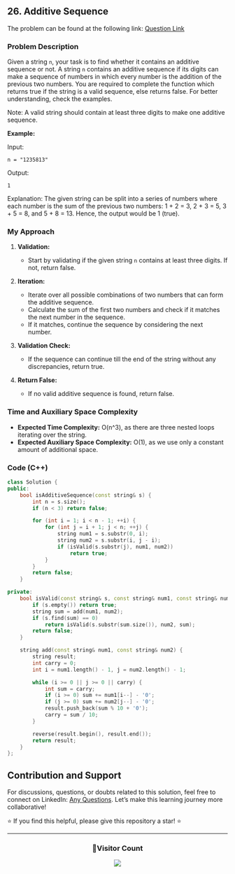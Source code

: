 ## 26. Additive Sequence

The problem can be found at the following link: [Question Link](https://www.geeksforgeeks.org/problems/additive-sequence/1)

### Problem Description

Given a string `n`, your task is to find whether it contains an additive sequence or not. A string `n` contains an additive sequence if its digits can make a sequence of numbers in which every number is the addition of the previous two numbers. You are required to complete the function which returns true if the string is a valid sequence, else returns false. For better understanding, check the examples.

Note: A valid string should contain at least three digits to make one additive sequence.

**Example:**

Input:
```
n = "1235813"
```
Output:
```
1
```
Explanation:
The given string can be split into a series of numbers where each number is the sum of the previous two numbers: 
1 + 2 = 3, 2 + 3 = 5, 3 + 5 = 8, and 5 + 8 = 13. Hence, the output would be 1 (true).


### My Approach 

1. **Validation:**
   - Start by validating if the given string `n` contains at least three digits. If not, return false.

2. **Iteration:**
   - Iterate over all possible combinations of two numbers that can form the additive sequence.
   - Calculate the sum of the first two numbers and check if it matches the next number in the sequence.
   - If it matches, continue the sequence by considering the next number.

3. **Validation Check:**
   - If the sequence can continue till the end of the string without any discrepancies, return true.

4. **Return False:**
   - If no valid additive sequence is found, return false.

### Time and Auxiliary Space Complexity

- **Expected Time Complexity:** O(n^3), as there are three nested loops iterating over the string.
- **Expected Auxiliary Space Complexity:** O(1), as we use only a constant amount of additional space.

### Code (C++)

```cpp
class Solution {
public:
    bool isAdditiveSequence(const string& s) {
        int n = s.size();
        if (n < 3) return false;

        for (int i = 1; i < n - 1; ++i) {
            for (int j = i + 1; j < n; ++j) {
                string num1 = s.substr(0, i);
                string num2 = s.substr(i, j - i);
                if (isValid(s.substr(j), num1, num2))
                    return true;
            }
        }
        return false;
    }

private:
    bool isValid(const string& s, const string& num1, const string& num2) {
        if (s.empty()) return true;
        string sum = add(num1, num2);
        if (s.find(sum) == 0)
            return isValid(s.substr(sum.size()), num2, sum);
        return false;
    }

    string add(const string& num1, const string& num2) {
        string result;
        int carry = 0;
        int i = num1.length() - 1, j = num2.length() - 1;

        while (i >= 0 || j >= 0 || carry) {
            int sum = carry;
            if (i >= 0) sum += num1[i--] - '0';
            if (j >= 0) sum += num2[j--] - '0';
            result.push_back(sum % 10 + '0');
            carry = sum / 10;
        }

        reverse(result.begin(), result.end());
        return result;
    }
};
```

## Contribution and Support

For discussions, questions, or doubts related to this solution, feel free to connect on LinkedIn: [Any Questions](https://www.linkedin.com/in/het-patel-8b110525a/). Let’s make this learning journey more collaborative!

⭐ If you find this helpful, please give this repository a star! ⭐

---

<div align="center">
  <h3><b>📍Visitor Count</b></h3>
</div>

<p align="center">
  <img src="https://profile-counter.glitch.me/Hunterdii/count.svg" />
</p>
